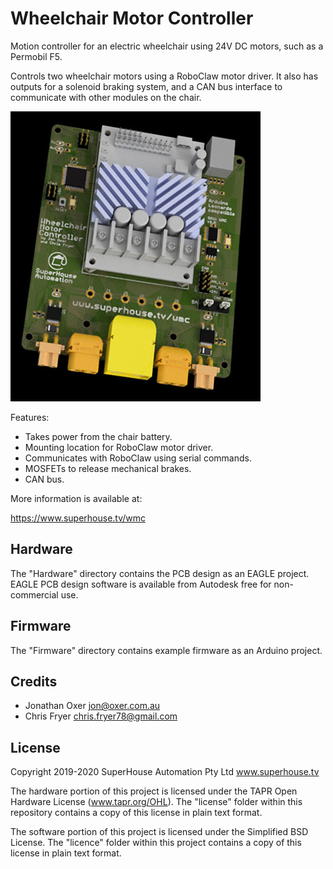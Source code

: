 Wheelchair Motor Controller
===========================

Motion controller for an electric wheelchair using 24V DC motors, such
as a Permobil F5.

Controls two wheelchair motors using a RoboClaw motor driver. It also
has outputs for a solenoid braking system, and a CAN bus interface to
communicate with other modules on the chair.

![Wheelchair Motor Controller](Images/WMC-v1_0-oblique-render.jpg)

Features:

 * Takes power from the chair battery.
 * Mounting location for RoboClaw motor driver.
 * Communicates with RoboClaw using serial commands.
 * MOSFETs to release mechanical brakes.
 * CAN bus.

More information is available at:

  https://www.superhouse.tv/wmc


Hardware
--------
The "Hardware" directory contains the PCB design as an EAGLE project.
EAGLE PCB design software is available from Autodesk free for
non-commercial use.


Firmware
--------
The "Firmware" directory contains example firmware as an Arduino
project.


Credits
-------
 * Jonathan Oxer <jon@oxer.com.au>
 * Chris Fryer <chris.fryer78@gmail.com>


License
-------
Copyright 2019-2020 SuperHouse Automation Pty Ltd  www.superhouse.tv  

The hardware portion of this project is licensed under the TAPR Open
Hardware License (www.tapr.org/OHL). The "license" folder within this
repository contains a copy of this license in plain text format.

The software portion of this project is licensed under the Simplified
BSD License. The "licence" folder within this project contains a
copy of this license in plain text format.

